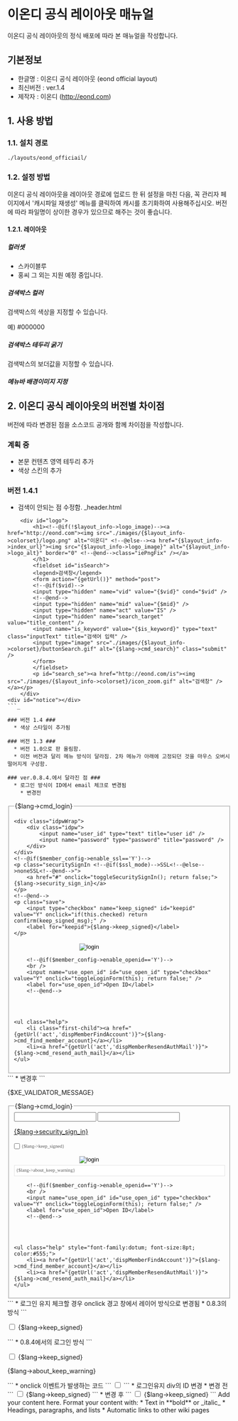 # 이온디 공식 레이아웃 매뉴얼 #
이온디 공식 레이아웃의 정식 배포에 따라 본 매뉴얼을 작성합니다.

## 기본정보 ##
  * 한글명 : 이온디 공식 레이아웃 (eond official layout)
  * 최신버전 : ver.1.4
  * 제작자 : 이온디 (http://eond.com)

## 1. 사용 방법 ##

### 1.1. 설치 경로 ###
```
./layouts/eond_officiail/
```

### 1.2. 설정 방법 ###
이온디 공식 레이아웃을 레이아웃 경로에 업로드 한 뒤 설정을 마친 다음, 꼭 관리자 페이지에서 '캐시파일 재생성' 메뉴를 클릭하여 캐시를 초기화하여 사용해주십시오.
버전에 따라 파일명이 상이한 경우가 있으므로 해주는 것이 좋습니다.

#### 1.2.1. 레이아웃 ####

##### 컬러셋 #####
  * 스카이블루
  * 홍씨
그 외는 지원 예정 중입니다.
##### 검색박스 컬러 #####
검색박스의 색상을 지정할 수 있습니다.

예) #000000
##### 검색박스 테두리 굵기 #####
검색박스의 보더값을 지정할 수 있습니다.
##### 메뉴바 배경이미지 지정 #####

## 2. 이온디 공식 레이아웃의 버전별 차이점 ##

버전에 따라 변경된 점을 소스코드 공개와 함께 차이점을 작성합니다.

### 계획 중 ###
  * 본문 컨텐츠 영역 테두리 추가
  * 색상 스킨의 추가

### 버전 1.4.1 ###
  * 검색이 안되는 점 수정함.
_header.html
```
	<div id="logo">
		<h1><!--@if(!$layout_info->logo_image)--><a href="http://eond.com"><img src="./images/{$layout_info->colorset}/logo.png" alt="이온디" <!--@else--><a href="{$layout_info->index_url}"><img src="{$layout_info->logo_image}" alt="{$layout_info->logo_alt}" border="0" <!--@end-->class="iePngFix" /></a>
		</h1>
		<fieldset id="isSearch">
		<legend>검색창</legend>
		<form action="{getUrl()}" method="post">
		<!--@if($vid)-->
		<input type="hidden" name="vid" value="{$vid}" cond="$vid" />
		<!--@end-->
		<input type="hidden" name="mid" value="{$mid}" />
		<input type="hidden" name="act" value="IS" />
		<input type="hidden" name="search_target" value="title_content" />
		<input name="is_keyword" value="{$is_keyword}" type="text" class="inputText" title="검색어 입력" />
		<input type="image" src="./images/{$layout_info->colorset}/buttonSearch.gif" alt="{$lang->cmd_search}" class="submit" />
		</form>
		</fieldset>
		<p id="search_se"><a href="http://eond.com/is"><img src="./images/{$layout_info->colorset}/icon_zoom.gif" alt="검색창" /></a></p>
	</div>
<div id="notice"></div>
```_

### 버전 1.4 ###
  * 색상 스타일이 추가됨

### 버전 1.3 ###
  * 버전 1.0으로 판 올림함.
  * 이전 버전과 달리 메뉴 방식이 달라짐. 2차 메뉴가 아래에 고정되던 것을 마우스 오버시 떨어지게 구성함.

### ver.0.8.4.에서 달라진 점 ###
  * 로그인 방식이 ID에서 email 체크로 변경됨
    * 변경전
```
<script type="text/javascript">
    var keep_signed_msg = "{$lang->about_keep_signed}";
    xAddEventListener(window, "load", function(){ doFocusUserId("fo_login_widget"); });
</script>

<fieldset id="login" class="login_{$colorset}">
<legend>{$lang->cmd_login}</legend>
<form action="./" method="post" onsubmit="return procFilter(this, widget_login)" id="fo_login_widget">




    <div class="idpwWrap">
        <div class="idpw">
            <input name="user_id" type="text" title="user id" />
            <input name="password" type="password" title="password" />
        </div>
	</div>
    <!--@if($member_config->enable_ssl=='Y')-->
    <p class="securitySignIn <!--@if($ssl_mode)-->SSL<!--@else-->noneSSL<!--@end-->">
        <a href="#" onclick="toggleSecuritySignIn(); return false;">{$lang->security_sign_in}</a>
    </p>
    <!--@end-->
    <p class="save">
        <input type="checkbox" name="keep_signed" id="keepid" value="Y" onclick="if(this.checked) return confirm(keep_signed_msg);" />
        <label for="keepid">{$lang->keep_signed}</label>
	</p>
<div style="margin:10px auto 0;width:180px;padding:0;">
<ul style="display:inline-block;list-style:none;margin:0;padding:0;">
<li style="float:left"><input type="image" src="./images/login/btn_login.gif" alt="login" class="btn_login" /></li>
<li style="float:left"><a href="{getUrl('act','dispMemberSignUpForm')}"><span class="btn_join"></span></a></li>
</ul>
</div>

        <!--@if($member_config->enable_openid=='Y')-->
        <br />
        <input name="use_open_id" id="use_open_id" type="checkbox" value="Y" onclick="toggleLoginForm(this); return false;" />
        <label for="use_open_id">Open ID</label>
        <!--@end-->
    



    <ul class="help">
        <li class="first-child"><a href="{getUrl('act','dispMemberFindAccount')}">{$lang->cmd_find_member_account}</a></li>
        <li><a href="{getUrl('act','dispMemberResendAuthMail')}">{$lang->cmd_resend_auth_mail}</a></li>
    </ul>
</form> 
</fieldset>

<!-- OpenID -->
<!--@if($member_config->enable_openid=='Y')-->
<fieldset id="openid_login" class="openid_login_{$colorset}" style="display:none;">
<legend>{$lang->cmd_login}</legend>
  <form action="{getUrl('module','member','act','procMemberOpenIDLogin')}" method="post" onsubmit="return procFilter(this, openid_login)" >
      <div class="idpwWrap">
        <div class="idpw">
          <p>{$lang->openid}</p>
          <input type="text" name="openid" class="openid_user_id" />
        </div>
        <input type="image" src="./images/{$colorset}/buttonLogin.gif" alt="login" class="login" />
      </div>
      <p class="save">
          <input name="use_open_id" id="use_open_id_2" type="checkbox" value="Y" onclick="toggleLoginForm(this); return false;"/>
          <label for="use_open_id_2">Open ID</label>
      </p>
  </form>
</fieldset>
```
    * 변경후
```

<div cond="$XE_VALIDATOR_MESSAGE" class="message {$XE_VALIDATOR_MESSAGE_TYPE}">
	<p>{$XE_VALIDATOR_MESSAGE}</p>
</div>
<fieldset id="login" class="login_{$colorset}">
<legend>{$lang->cmd_login}</legend>
<form id="fo_login_widget" action="./" method="post"  ruleset="@login">
		<input type="hidden" name="act" value="procMemberLogin" />
		<input type="hidden" name="success_return_url" value="{getRequestUriByServerEnviroment()}" />
    <div class="idpwWrap">
        <div class="idpw">
            <input name="user_id" type="text" title="user id" />
            <input name="password" type="password" title="password" />
        </div>
	</div>
    <!--@if($member_config->enable_ssl=='Y')-->
    <p class="securitySignIn <!--@if($ssl_mode)-->SSL<!--@else-->noneSSL<!--@end-->">
        <a href="#" onclick="toggleSecuritySignIn(); return false;">{$lang->security_sign_in}</a>
    </p>
    <!--@end-->
    <p class="save">
        <input type="checkbox" name="keep_signed" id="keep_signed" value="Y" / style="margin:-4px 0 0 0; vertical-align:bottom; ">
        <label for="keep_signed" style="font-family:dotum;font-size:8pt;color:#555;">{$lang->keep_signed}</label>
	</p>
<div style="margin:10px auto 0;width:180px;padding:0;">
<ul style="display:inline-block;list-style:none;margin:0;padding:0;">
<li style="float:left"><input type="image" src="./images/login/btn_login.gif" alt="login" class="btn_login" /></li>
<li style="float:left"><a href="{getUrl('act','dispMemberSignUpForm')}"><span class="btn_join"></span></a></li>
</ul>
</div>
<p class="keep_msg" style="font-family:dotum; font-size:8pt; color:#555555;line-height:140%;background:#FFF;padding:4px;border:1px solid #E3E3E3;margin-top:4px;">{$lang->about_keep_warning}</p>

        <!--@if($member_config->enable_openid=='Y')-->
        <br />
        <input name="use_open_id" id="use_open_id" type="checkbox" value="Y" onclick="toggleLoginForm(this); return false;" />
        <label for="use_open_id">Open ID</label>
        <!--@end-->
    



    <ul class="help" style="font-family:dotum; font-size:8pt; color:#555;">
        <li><a href="{getUrl('act','dispMemberFindAccount')}">{$lang->cmd_find_member_account}</a></li>
        <li><a href="{getUrl('act','dispMemberResendAuthMail')}">{$lang->cmd_resend_auth_mail}</a></li>
    </ul>
</form> 
</fieldset>
```
  * 로그인 유지 체크할 경우 onclick 경고 창에서 레이어 방식으로 변경됨
    * 0.8.3의 방식
```
    <p class="save">
        <input type="checkbox" name="keep_signed" id="keepid" value="Y" onclick="if(this.checked) return confirm(keep_signed_msg);" />
        <label for="keepid">{$lang->keep_signed}</label>
	</p>
```
    * 0.8.4에서의 로그인 방식
```
    <p class="save">
        <input type="checkbox" name="keep_signed" id="keepid" value="Y" />
        <label for="keepid">{$lang->keep_signed}</label>
	</p>
	<p class="keep_msg">{$lang->about_keep_warning}</p>
```
    * onclick 이벤트가 발생하는 코드
```
<input type="checkbox" name="keep_signed" id="keepid" value="Y" onclick="if(this.checked) return confirm(keep_signed_msg);" />
```
  * 로그인유지 div의 ID 변경
    * 변경 전
```
<input type="checkbox" name="keep_signed" id="keepid" value="Y" />
        <label for="keepid">{$lang->keep_signed}</label>
```
    * 변경 후
```
<input type="checkbox" name="keep_signed" id="keep_signed" value="Y" />
        <label for="keep_signed">{$lang->keep_signed}</label>
```
Add your content here.  Format your content with:
  * Text in **bold** or _italic_
  * Headings, paragraphs, and lists
  * Automatic links to other wiki pages